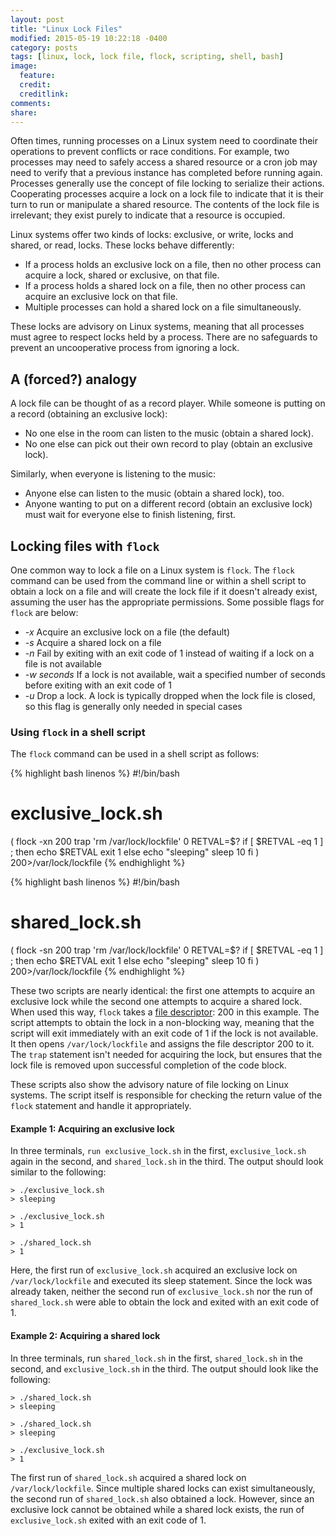 ```yaml
---
layout: post
title: "Linux Lock Files"
modified: 2015-05-19 10:22:18 -0400
category: posts
tags: [linux, lock, lock file, flock, scripting, shell, bash]
image:
  feature: 
  credit: 
  creditlink: 
comments: 
share: 
---
```


Often times, running processes on a Linux system need to coordinate their operations to prevent conflicts or race conditions. For example, two processes may need to safely access a shared resource or a cron job may need to verify that a previous instance has completed before running again. Processes generally use the concept of file locking to serialize their actions. Cooperating processes acquire a lock on a lock file to indicate that it is their turn to run or manipulate a shared resource. The contents of the lock file is irrelevant; they exist purely to indicate that a resource is occupied.

Linux systems offer two kinds of locks: exclusive, or write, locks and shared, or read, locks. These locks behave differently:

 - If a process holds an exclusive lock on a file, then no other process can acquire a lock, shared or exclusive, on that file.
 - If a process holds a shared lock on a file, then no other process can acquire an exclusive lock on that file.
 - Multiple processes can hold a shared lock on a file simultaneously.

These locks are advisory on Linux systems, meaning that all processes must agree to respect locks held by a process. There are no safeguards to prevent an uncooperative process from ignoring a lock.

## A (forced?) analogy

A lock file can be thought of as a record player. While someone is putting on a record (obtaining an exclusive lock):

 - No one else in the room can listen to the music (obtain a shared lock).
 - No one else can pick out their own record to play (obtain an exclusive lock).

 Similarly, when everyone is listening to the music:

 - Anyone else can listen to the music (obtain a shared lock), too.
 - Anyone wanting to put on a different record (obtain an exclusive lock) must wait for everyone else to finish listening, first.

## Locking files with `flock`

One common way to lock a file on a Linux system is `flock`. The `flock` command can be used from the command line or within a shell script to obtain a lock on a file and will create the lock file if it doesn't already exist, assuming the user has the appropriate permissions. Some possible flags for `flock` are below:

 - *-x* Acquire an exclusive lock on a file (the default)
 - *-s* Acquire a shared lock on a file
 - *-n* Fail by exiting with an exit code of 1 instead of waiting if a lock on a file is not available
 - *-w seconds* If a lock is not available, wait a specified number of seconds before exiting with an exit code of 1
 - *-u* Drop a lock. A lock is typically dropped when the lock file is closed, so this flag is generally only needed in special cases

### Using `flock` in a shell script

The `flock` command can be used in a shell script as follows:

{% highlight bash linenos %}
#!/bin/bash
# exclusive_lock.sh

(
  flock -xn 200
  trap 'rm /var/lock/lockfile' 0
  RETVAL=$?
  if [ $RETVAL -eq 1 ] ; then
    echo $RETVAL
    exit 1
  else
    echo "sleeping"
    sleep 10
  fi
) 200>/var/lock/lockfile
{% endhighlight %}

{% highlight bash linenos %}
#!/bin/bash
# shared_lock.sh

(
  flock -sn 200
  trap 'rm /var/lock/lockfile' 0
  RETVAL=$?
  if [ $RETVAL -eq 1 ] ; then
    echo $RETVAL
    exit 1
  else
    echo "sleeping"
    sleep 10
  fi
) 200>/var/lock/lockfile
{% endhighlight %}

These two scripts are nearly identical: the first one attempts to acquire an exclusive lock while the second one attempts to acquire a shared lock. When used this way, `flock` takes a [file descriptor](https://en.wikipedia.org/wiki/File_descriptor): 200 in this example. The script attempts to obtain the lock in a non-blocking way, meaning that the script will exit immediately with an exit code of 1 if the lock is not available. It then opens `/var/lock/lockfile` and assigns the file descriptor 200 to it. The `trap` statement isn't needed for acquiring the lock, but ensures that the lock file is removed upon successful completion of the code block.

These scripts also show the advisory nature of file locking on Linux systems. The script itself is responsible for checking the return value of the `flock` statement and handle it appropriately.

#### Example 1: Acquiring an exclusive lock

In three terminals, `run exclusive_lock.sh` in the first, `exclusive_lock.sh` again in the second, and `shared_lock.sh` in the third. The output should look similar to the following:

~~~
> ./exclusive_lock.sh
> sleeping
~~~

~~~
> ./exclusive_lock.sh
> 1
~~~

~~~
> ./shared_lock.sh
> 1
~~~

Here, the first run of `exclusive_lock.sh` acquired an exclusive lock on `/var/lock/lockfile` and executed its sleep statement. Since the lock was already taken, neither the second run of `exclusive_lock.sh` nor the run of `shared_lock.sh` were able to obtain the lock and exited with an exit code of 1.

#### Example 2: Acquiring a shared lock

In three terminals, run `shared_lock.sh` in the first, `shared_lock.sh` in the second, and `exclusive_lock.sh` in the third. The output should look like the following:

~~~
> ./shared_lock.sh
> sleeping
~~~

~~~
> ./shared_lock.sh
> sleeping
~~~

~~~
> ./exclusive_lock.sh
> 1
~~~

The first run of `shared_lock.sh` acquired a shared lock on `/var/lock/lockfile`. Since multiple shared locks can exist simultaneously, the second run of `shared_lock.sh` also obtained a lock. However, since an exclusive lock cannot be obtained while a shared lock exists, the run of `exclusive_lock.sh` exited with an exit code of 1.
